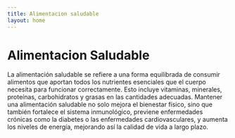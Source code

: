 ```yaml
---
title: Alimentacion saludable
layout: home
---
```

# Alimentacion Saludable


La alimentación saludable se refiere a una forma equilibrada de consumir alimentos
que aportan todos los nutrientes esenciales que el cuerpo necesita para funcionar 
correctamente. Esto incluye vitaminas, minerales, proteínas, carbohidratos y grasas
en las cantidades adecuadas. Mantener una alimentación saludable no solo mejora el 
bienestar físico, sino que también fortalece el sistema inmunológico, previene 
enfermedades crónicas como la diabetes o las enfermedades cardiovasculares, y 
aumenta los niveles de energía, mejorando así la calidad de vida a largo plazo.
##
[](https://media.istockphoto.com/id/1457433817/es/foto/grupo-de-alimentos-saludables-para-la-dieta-flexitariana.jpg?s=612x612&w=0&k=20&c=2w5l2DEJWFGxSnmJxX_RCE40RriE7WtSoKKpuxw5luE=)


